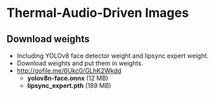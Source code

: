 # Thermal-Audio-Driven Images

## Download weights
- Including YOLOv8 face detector weight and lipsync expert weight.
- Download weights and put them in weights.
- http://gofile.me/6Ukc0/GLhK2Wkdd
  - **yolov8n-face.onnx** (12 MB)
  - **lipsync_expert.pth** (189 MB)